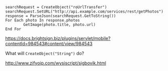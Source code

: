 ```
searchRequest = CreateObject("roUrlTransfer")
searchRequest.SetURL("http://api.example.com/services/rest/getPhotos")
response = ParseJson(searchRequest.GetToString())
For Each photo In response.photos
        GetImage(photo.title, photo.url)
End For
```

https://docs.brightsign.biz/plugins/servlet/mobile?contentId=984543#content/view/984543

What will `CreateObject("String")` do?

http://www.zifyoip.com/wysiscript/sigbovik.html
